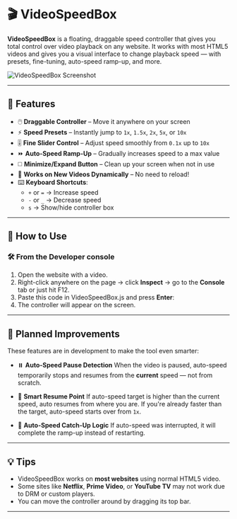 # 🎬 VideoSpeedBox

**VideoSpeedBox** is a floating, draggable speed controller that gives you total control over video playback on any website. It works with most HTML5 videos and gives you a visual interface to change playback speed — with presets, fine-tuning, auto-speed ramp-up, and more.

![VideoSpeedBox Screenshot](https://github.com/user-attachments/assets/754232d0-2f96-4d27-b525-0a4063108817)

---

## 🚀 Features

- 🖱️ **Draggable Controller** – Move it anywhere on your screen
- ⚡ **Speed Presets** – Instantly jump to `1x`, `1.5x`, `2x`, `5x`, or `10x`
- 🎚️ **Fine Slider Control** – Adjust speed smoothly from `0.1x` up to `10x`
- ⏩ **Auto-Speed Ramp-Up** – Gradually increases speed to a max value
- ◻️ **Minimize/Expand Button** – Clean up your screen when not in use
- 🔄 **Works on New Videos Dynamically** – No need to reload!
- ⌨️ **Keyboard Shortcuts**:
  - `+` or `=` → Increase speed
  - `-` or `_` → Decrease speed
  - `s` → Show/hide controller box

---

## 🧩 How to Use

### 🛠️ From the Developer console

1. Open the website with a video.
2. Right-click anywhere on the page → click **Inspect** → go to the **Console** tab or just hit F12.
3. Paste this code in VideoSpeedBox.js and press **Enter**:
4. The controller will appear on the screen.

---

## 🔮 Planned Improvements

These features are in development to make the tool even smarter:

* ⏸️ **Auto-Speed Pause Detection**
  When the video is paused, auto-speed temporarily stops and resumes from the **current** speed — not from scratch.

* 🎯 **Smart Resume Point**
  If auto-speed target is higher than the current speed, auto resumes from where you are.
  If you're already faster than the target, auto-speed starts over from `1x`.

* 🧠 **Auto-Speed Catch-Up Logic**
  If auto-speed was interrupted, it will complete the ramp-up instead of restarting.

---

## 💡 Tips

* VideoSpeedBox works on **most websites** using normal HTML5 video.
* Some sites like **Netflix**, **Prime Video**, or **YouTube TV** may not work due to DRM or custom players.
* You can move the controller around by dragging its top bar.
---


